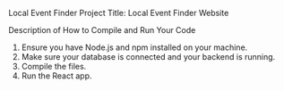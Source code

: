 Local Event Finder Project Title: Local Event Finder Website

Description of How to Compile and Run Your Code

1. Ensure you have Node.js and npm installed on your machine.
2. Make sure your database is connected and your backend is running.
3. Compile the files.
4. Run the React app.
